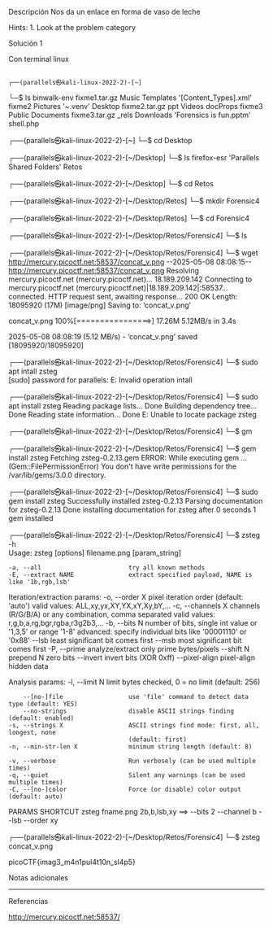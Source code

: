 Descripción
Nos da un enlace en forma de vaso de leche

Hints:
1.⁠ ⁠Look at the problem category

Solución 1

Con terminal linux

                                                                             ┌──(parallels㉿kali-linux-2022-2)-[~]
└─$ ls
 binwalk-env            fixme1.tar.gz            Music       Templates
'[Content_Types].xml'   fixme2                   Pictures   '~.venv'
 Desktop                fixme2.tar.gz            ppt         Videos
 docProps               fixme3                   Public
 Documents              fixme3.tar.gz            _rels
 Downloads             'Forensics is fun.pptm'   shell.php
                                                                             
┌──(parallels㉿kali-linux-2022-2)-[~]
└─$ cd Desktop 
                                                                             
┌──(parallels㉿kali-linux-2022-2)-[~/Desktop]
└─$ ls
 firefox-esr  'Parallels Shared Folders'   Retos
                                                                             
┌──(parallels㉿kali-linux-2022-2)-[~/Desktop]
└─$ cd Retos  
                                                                             
┌──(parallels㉿kali-linux-2022-2)-[~/Desktop/Retos]
└─$ mkdir Forensic4                   
                                                                             
┌──(parallels㉿kali-linux-2022-2)-[~/Desktop/Retos]
└─$ cd Forensic4 
                                                                             
┌──(parallels㉿kali-linux-2022-2)-[~/Desktop/Retos/Forensic4]
└─$ ls
                                                                             
┌──(parallels㉿kali-linux-2022-2)-[~/Desktop/Retos/Forensic4]
└─$ wget http://mercury.picoctf.net:58537/concat_v.png
--2025-05-08 08:08:15--  http://mercury.picoctf.net:58537/concat_v.png
Resolving mercury.picoctf.net (mercury.picoctf.net)... 18.189.209.142
Connecting to mercury.picoctf.net (mercury.picoctf.net)|18.189.209.142|:58537... connected.
HTTP request sent, awaiting response... 200 OK
Length: 18095920 (17M) [image/png]
Saving to: ‘concat_v.png’

concat_v.png        100%[================>]  17.26M  5.12MB/s    in 3.4s    

2025-05-08 08:08:19 (5.12 MB/s) - ‘concat_v.png’ saved [18095920/18095920]

                                                                             
┌──(parallels㉿kali-linux-2022-2)-[~/Desktop/Retos/Forensic4]
└─$ sudo apt intall zsteg             
[sudo] password for parallels: 
E: Invalid operation intall
                                                                             
┌──(parallels㉿kali-linux-2022-2)-[~/Desktop/Retos/Forensic4]
└─$ sudo apt install zsteg
Reading package lists... Done
Building dependency tree... Done
Reading state information... Done
E: Unable to locate package zsteg
                                                                             
┌──(parallels㉿kali-linux-2022-2)-[~/Desktop/Retos/Forensic4]
└─$ gm                                                 
                                                                             
┌──(parallels㉿kali-linux-2022-2)-[~/Desktop/Retos/Forensic4]
└─$ gem install zsteg
Fetching zsteg-0.2.13.gem
ERROR:  While executing gem ... (Gem::FilePermissionError)
    You don't have write permissions for the /var/lib/gems/3.0.0 directory.
                                                                             
┌──(parallels㉿kali-linux-2022-2)-[~/Desktop/Retos/Forensic4]
└─$ sudo gem install zsteg
Successfully installed zsteg-0.2.13
Parsing documentation for zsteg-0.2.13
Done installing documentation for zsteg after 0 seconds
1 gem installed
                                                                             
┌──(parallels㉿kali-linux-2022-2)-[~/Desktop/Retos/Forensic4]
└─$ zsteg -h                                     
Usage: zsteg [options] filename.png [param_string]

    -a, --all                        try all known methods
    -E, --extract NAME               extract specified payload, NAME is like '1b,rgb,lsb'

Iteration/extraction params:
    -o, --order X                    pixel iteration order (default: 'auto')
                                     valid values: ALL,xy,yx,XY,YX,xY,Xy,bY,...
    -c, --channels X                 channels (R/G/B/A) or any combination, comma separated
                                     valid values: r,g,b,a,rg,bgr,rgba,r3g2b3,...
    -b, --bits N                     number of bits, single int value or '1,3,5' or range '1-8'
                                     advanced: specify individual bits like '00001110' or '0x88'
        --lsb                        least significant bit comes first
        --msb                        most significant bit comes first
    -P, --prime                      analyze/extract only prime bytes/pixels
        --shift N                    prepend N zero bits
        --invert                     invert bits (XOR 0xff)
        --pixel-align                pixel-align hidden data

Analysis params:
    -l, --limit N                    limit bytes checked, 0 = no limit (default: 256)

        --[no-]file                  use 'file' command to detect data type (default: YES)
        --no-strings                 disable ASCII strings finding (default: enabled)
    -s, --strings X                  ASCII strings find mode: first, all, longest, none
                                     (default: first)
    -n, --min-str-len X              minimum string length (default: 8)

    -v, --verbose                    Run verbosely (can be used multiple times)
    -q, --quiet                      Silent any warnings (can be used multiple times)
    -C, --[no-]color                 Force (or disable) color output (default: auto)

PARAMS SHORTCUT
        zsteg fname.png 2b,b,lsb,xy  ==>  --bits 2 --channel b --lsb --order xy
                                                                             
┌──(parallels㉿kali-linux-2022-2)-[~/Desktop/Retos/Forensic4]
└─$ zsteg concat_v.png 

picoCTF{imag3_m4n1pul4t10n_sl4p5}


Notas adicionales

--------------------


Referencias

http://mercury.picoctf.net:58537/
